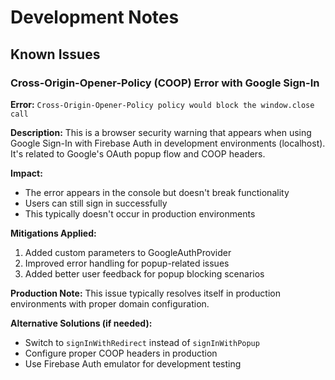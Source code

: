 # Development Notes

## Known Issues

### Cross-Origin-Opener-Policy (COOP) Error with Google Sign-In

**Error:** `Cross-Origin-Opener-Policy policy would block the window.close call`

**Description:** This is a browser security warning that appears when using Google Sign-In with Firebase Auth in development environments (localhost). It's related to Google's OAuth popup flow and COOP headers.

**Impact:** 
- The error appears in the console but doesn't break functionality
- Users can still sign in successfully
- This typically doesn't occur in production environments

**Mitigations Applied:**
1. Added custom parameters to GoogleAuthProvider
2. Improved error handling for popup-related issues
3. Added better user feedback for popup blocking scenarios

**Production Note:** This issue typically resolves itself in production environments with proper domain configuration.

**Alternative Solutions (if needed):**
- Switch to `signInWithRedirect` instead of `signInWithPopup`
- Configure proper COOP headers in production
- Use Firebase Auth emulator for development testing
